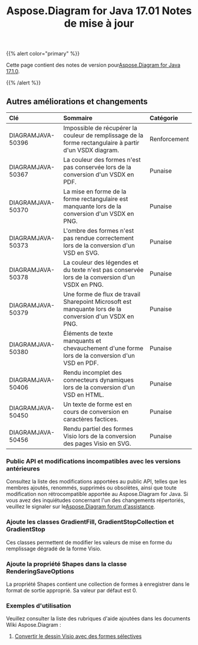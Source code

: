 ﻿---
title: Aspose.Diagram for Java 17.01 Notes de mise à jour
type: docs
weight: 120
url: /fr/java/aspose-diagram-for-java-17-01-release-notes/
---
{{% alert color="primary" %}} 

Cette page contient des notes de version pour[Aspose.Diagram for Java 17.1.0](https://docs.aspose.com/diagram/java/aspose-diagram-for-java-17-01-release-notes/).

{{% /alert %}} 
## **Autres améliorations et changements**

|**Clé**|**Sommaire**|**Catégorie**|
|:- |:- |:- |
|DIAGRAMJAVA-50396|Impossible de récupérer la couleur de remplissage de la forme rectangulaire à partir d'un VSDX diagram.|Renforcement|
|DIAGRAMJAVA-50367|La couleur des formes n'est pas conservée lors de la conversion d'un VSDX en PDF.|Punaise|
|DIAGRAMJAVA-50370|La mise en forme de la forme rectangulaire est manquante lors de la conversion d'un VSDX en PNG.|Punaise|
|DIAGRAMJAVA-50373|L'ombre des formes n'est pas rendue correctement lors de la conversion d'un VSD en SVG.|Punaise|
|DIAGRAMJAVA-50378|La couleur des légendes et du texte n'est pas conservée lors de la conversion d'un VSDX en PNG.|Punaise|
|DIAGRAMJAVA-50379|Une forme de flux de travail Sharepoint Microsoft est manquante lors de la conversion d'un VSDX en PNG.|Punaise|
|DIAGRAMJAVA-50380|Éléments de texte manquants et chevauchement d'une forme lors de la conversion d'un VSD en PDF.|Punaise|
|DIAGRAMJAVA-50406|Rendu incomplet des connecteurs dynamiques lors de la conversion d'un VSD en HTML.|Punaise|
|DIAGRAMJAVA-50450|Un texte de forme est en cours de conversion en caractères factices.|Punaise|
|DIAGRAMJAVA-50456|Rendu partiel des formes Visio lors de la conversion des pages Visio en SVG.|Punaise|

### **Public API et modifications incompatibles avec les versions antérieures**
Consultez la liste des modifications apportées au public API, telles que les membres ajoutés, renommés, supprimés ou obsolètes, ainsi que toute modification non rétrocompatible apportée au Aspose.Diagram for Java. Si vous avez des inquiétudes concernant l'un des changements répertoriés, veuillez le signaler sur le[Aspose.Diagram forum d'assistance](https://forum.aspose.com/c/diagram/17).
### **Ajoute les classes GradientFill, GradientStopCollection et GradientStop**
Ces classes permettent de modifier les valeurs de mise en forme du remplissage dégradé de la forme Visio.
### **Ajoute la propriété Shapes dans la classe RenderingSaveOptions**
La propriété Shapes contient une collection de formes à enregistrer dans le format de sortie approprié. Sa valeur par défaut est 0.
### **Exemples d'utilisation**
Veuillez consulter la liste des rubriques d'aide ajoutées dans les documents Wiki Aspose.Diagram :

1. [Convertir le dessin Visio avec des formes sélectives]()
